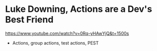 # Luke Downing, Actions are a Dev's Best Friend
https://www.youtube.com/watch?v=0Rq-yHAwYjQ&t=1500s
- Actions, group actions, test actions, PEST